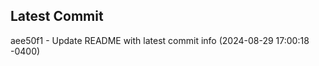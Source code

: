 
## Latest Commit
aee50f1 - Update README with latest commit info (2024-08-29 17:00:18 -0400) <Yunxi-Zhou>
